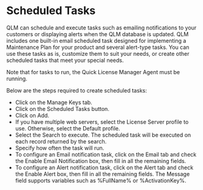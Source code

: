 # Scheduled Tasks

QLM can schedule and execute tasks such as emailing notifications to your customers or displaying alerts when the QLM database is updated. QLM includes one built-in email scheduled task designed for implementing a Maintenance Plan for your product and several alert-type tasks. You can use these tasks as is, customize them to suit your needs, or create other scheduled tasks that meet your special needs.

Note that for tasks to run, the Quick License Manager Agent must be running.

Below are the steps required to create scheduled tasks:&#x20;

* Click on the Manage Keys tab.&#x20;
* Click on the Scheduled Tasks button.&#x20;
* Click on Add.&#x20;
* If you have multiple web servers, select the License Server profile to use. Otherwise, select the Default profile.&#x20;
* Select the Search to execute. The scheduled task will be executed on each record returned by the search.&#x20;
* Specify how often the task will run.&#x20;
* To configure an Email notification task, click on the Email tab and check the Enable Email Notification box, then fill in all the remaining fields.&#x20;
* To configure an Alert notification task, click on the Alert tab and check the Enable Alert box, then fill in all the remaining fields. The Message field supports variables such as %FullName% or %ActivationKey%.&#x20;
